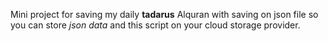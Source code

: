 Mini project for saving my daily **tadarus** Alquran with saving on json file so you can store _json data_ and this script on your cloud storage provider.
